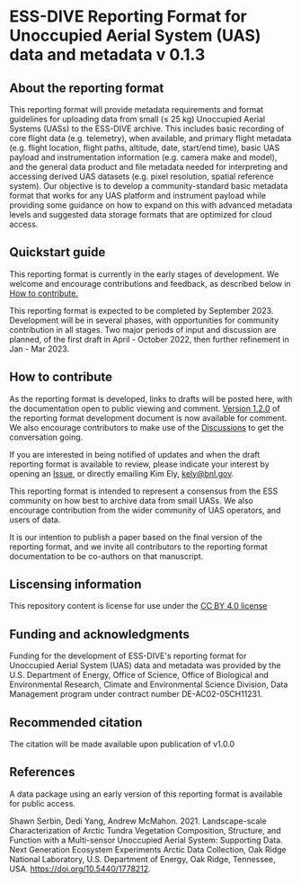 # ESS-DIVE Reporting Format for Unoccupied Aerial System (UAS) data and metadata v 0.1.3

## About the reporting format
This reporting format will provide metadata requirements and format guidelines for uploading data from small (≤ 25 kg) Unoccupied Aerial Systems (UASs) to the ESS-DIVE archive. This includes basic recording of core flight data (e.g. telemetry), when available, and primary flight metadata (e.g. flight location, flight paths, altitude, date, start/end time), basic UAS payload and instrumentation information (e.g. camera make and model), and the general data product and file metadata needed for interpreting and accessing derived UAS datasets (e.g. pixel resolution, spatial reference system). Our objective is to develop a community-standard basic metadata format that works for any UAS platform and instrument payload while providing some guidance on how to expand on this with advanced metadata levels and suggested data storage formats that are optimized for cloud access.

## Quickstart guide
This reporting format is currently in the early stages of development. We welcome and encourage contributions and feedback, as described below in [How to contribute.](https://github.com/ess-dive-community/essdive-uas#how-to-contribute)

This reporting format is expected to be completed by September 2023. Development will be in several phases, with opportunities for community contribution in all stages. Two major periods of input and discussion are planned, of the first draft in April - October 2022, then further refinement in Jan - Mar 2023. 
    
## How to contribute
As the reporting format is developed, links to drafts will be posted here, with the documentation open to public viewing and comment. [Version 1.2.0](https://docs.google.com/document/d/1s1EVbhNhggxAf-PiMiopzkfEh_4N4_5dZmBln6iOuB4/edit#) of the reporting format development document is now available for comment. We also encourage contributors to make use of the [Discussions](https://github.com/ess-dive-community/essdive-uas/discussions) to get the conversation going.   

If you are interested in being notified of updates and when the draft reporting format is available to review, please indicate your interest by opening an [Issue](https://github.com/ess-dive-community/essdive-uas/issues), or directly emailing Kim Ely, [kely@bnl.gov](kely@bnl.gov).

This reporting format is intended to represent a consensus from the ESS community on how best to archive data from small UASs. We also encourage contribution from the wider community of UAS operators, and users of data. 

It is our intention to publish a paper based on the final version of the reporting format, and we invite all contributors to the reporting format documentation to be co-authors on that manuscript. 

## Liscensing information
This repository content is license for use under the [CC BY 4.0 license](https://creativecommons.org/licenses/by/4.0/)

## Funding and acknowledgments
Funding for the development of ESS-DIVE's reporting format for Unoccupied Aerial System (UAS) data and metadata was provided by the U.S. Department of Energy, Office of Science, Office of Biological and Environmental Research, Climate and Environmental Science Division, Data Management program under contract number DE-AC02-05CH11231.

## Recommended citation
The citation will be made available upon publication of v1.0.0

## References
A data package using an early version of this reporting format is available for public access. 

Shawn Serbin, Dedi Yang, Andrew McMahon. 2021. Landscape-scale Characterization of Arctic Tundra Vegetation Composition, Structure, and Function with a Multi-sensor Unoccupied Aerial System: Supporting Data. Next Generation Ecosystem Experiments Arctic Data Collection, Oak Ridge National Laboratory, U.S. Department of Energy, Oak Ridge, Tennessee, USA. https://doi.org/10.5440/1778212.
